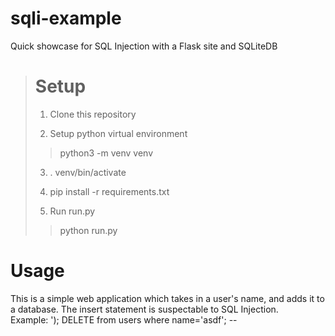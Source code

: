 # sqli-example
Quick showcase for SQL Injection with a Flask site and SQLiteDB

># Setup
>1. Clone this repository
>   
>2. Setup python virtual environment  
>>python3 -m venv venv
>  
>3. . venv/bin/activate
>  
>4. pip install -r requirements.txt
>
>5. Run run.py  
>>python run.py
  
# Usage
This is a simple web application which takes in a user's name, and adds it to a database. The insert statement is suspectable to SQL Injection.  
Example: '); DELETE from users where name='asdf'; --
